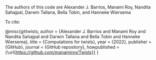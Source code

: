 The authors of this code are Alexander J. Barrios, Manami Roy, Nandita Sahajpal, Darwin Tallana, Bella Tobin, and Hanneke Wiersema

To cite:

@misc{gittwists,
  author = {Alexander J. Barrios and Manami Roy and Nandita Sahajpal and Darwin Tallana and Bella Tobin and Hanneke Wiersema},
  title = {Computations for twists},
  year = {2022},
  publisher = {GitHub},
  journal = {GitHub repository},
  howpublished = {\url{https://github.com/manamiroy/Twists}}
}
